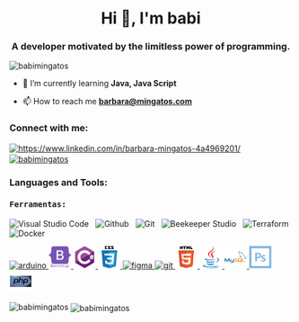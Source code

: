 <h1 align="center">Hi 👋, I'm babi</h1>
<h3 align="center">A developer motivated by the limitless power of programming.</h3>

<p align="left"> <img src="https://komarev.com/ghpvc/?username=babimingatos&label=Profile%20views&color=0e75b6&style=flat" alt="babimingatos" /> </p>

- 🌱 I’m currently learning **Java, Java Script**

- 📫 How to reach me **barbara@mingatos.com**

<h3 align="left">Connect with me:</h3>
<p align="left">
<a href="https://linkedin.com/in/barbara-mingatos-4a4969201/" target="blank"><img align="center" src="https://raw.githubusercontent.com/rahuldkjain/github-profile-readme-generator/master/src/images/icons/Social/linked-in-alt.svg" alt="https://www.linkedin.com/in/barbara-mingatos-4a4969201/" height="30" width="40" /></a>
<a href="https://instagram.com/babimingatos" target="blank"><img align="center" src="https://raw.githubusercontent.com/rahuldkjain/github-profile-readme-generator/master/src/images/icons/Social/instagram.svg" alt="babimingatos" height="30" width="40" /></a>
</p>


<h3 align="left">Languages and Tools:</h3>




#### <kbd>Ferramentas:</kbd><br>
<img height="26" title="Visual Studio Code" alt="Visual Studio Code" src="https://cdn.jsdelivr.net/gh/devicons/devicon/icons/vscode/vscode-original.svg"> &nbsp;
<img height="26" title="Github" alt="Github" src="https://cdn.jsdelivr.net/gh/devicons/devicon/icons/github/github-original.svg"> &nbsp;
<img height="26" title="Git" alt="Git" src="https://cdn.jsdelivr.net/gh/devicons/devicon/icons/git/git-original.svg"> &nbsp;
<img height="26" title="Beekeeper Studio" alt="Beekeeper Studio" src="https://dashboard.snapcraft.io/site_media/appmedia/2020/03/512x512_4JGJ8f7.png"> &nbsp;
<img height="26" title="Terraform" alt="Terraform" src="https://i.pinimg.com/originals/28/ec/74/28ec7440a57536eebad2931517aa1cce.png">
<img height="26" title="Docker" alt="Docker" src="https://cdn.jsdelivr.net/gh/devicons/devicon/icons/docker/docker-original.svg">




<p align="left"> 
<a href="https://www.arduino.cc/" target="_blank" rel="noreferrer"> 
<img src="https://cdn.worldvectorlogo.com/logos/arduino-1.svg" alt="arduino" width="40" height="40"/> 
</a> 
<a href="https://getbootstrap.com" target="_blank" rel="noreferrer"> 
<img src="https://raw.githubusercontent.com/devicons/devicon/master/icons/bootstrap/bootstrap-plain-wordmark.svg" alt="bootstrap" width="40" height="40"/> 
</a> 
<a href="https://www.w3schools.com/cs/" target="_blank" rel="noreferrer"> 
<img src="https://raw.githubusercontent.com/devicons/devicon/master/icons/csharp/csharp-original.svg" alt="csharp" width="40" height="40"/> 
</a> 
<a href="https://www.w3schools.com/css/" target="_blank" rel="noreferrer"> 
<img src="https://raw.githubusercontent.com/devicons/devicon/master/icons/css3/css3-original-wordmark.svg" alt="css3" width="40" height="40"/> </a> <a href="https://www.figma.com/" target="_blank" rel="noreferrer"> 
<img src="https://www.vectorlogo.zone/logos/figma/figma-icon.svg" alt="figma" width="40" height="40"/> </a> <a href="https://git-scm.com/" target="_blank" rel="noreferrer"> 
<img src="https://www.vectorlogo.zone/logos/git-scm/git-scm-icon.svg" alt="git" width="40" height="40"/> </a> <a href="https://www.w3.org/html/" target="_blank" rel="noreferrer">
<img src="https://raw.githubusercontent.com/devicons/devicon/master/icons/html5/html5-original-wordmark.svg" alt="html5" width="40" height="40"/> </a> <a href="https://www.java.com" target="_blank" rel="noreferrer"> <img src="https://raw.githubusercontent.com/devicons/devicon/master/icons/java/java-original.svg" alt="java" width="40" height="40"/> </a> <a href="https://www.mysql.com/" target="_blank" rel="noreferrer"> <img src="https://raw.githubusercontent.com/devicons/devicon/master/icons/mysql/mysql-original-wordmark.svg" alt="mysql" width="40" height="40"/> </a> <a href="https://www.photoshop.com/en" target="_blank" rel="noreferrer"> <img src="https://raw.githubusercontent.com/devicons/devicon/master/icons/photoshop/photoshop-line.svg" alt="photoshop" width="40" height="40"/> </a> <a href="https://www.php.net" target="_blank" rel="noreferrer"> <img src="https://raw.githubusercontent.com/devicons/devicon/master/icons/php/php-original.svg" alt="php" width="40" height="40"/> </a> </p>

<p><img align="left" src="https://github-readme-stats.vercel.app/api/top-langs?username=babimingatos&show_icons=true&locale=en&layout=compact" alt="babimingatos" /></p>

<p>&nbsp;<img align="center" src="https://github-readme-stats.vercel.app/api?username=babimingatos&show_icons=true&locale=en" alt="babimingatos" /></p>
